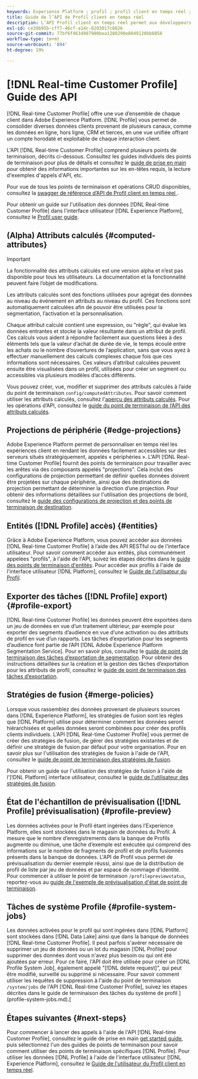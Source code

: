 ```yaml
---
keywords: Experience Platform ; profil ; profil client en temps réel ; résolution des problèmes ; API ; profil unifié ; Profil unifié ; unifié ; Profil ; rtcp ; activer le profil ; Activer le profil
title: Guide de l’API de Profil client en temps réel
description: L’API Profil client en temps réel permet aux développeurs d’explorer et d’utiliser des données de Profil, y compris des profils de vue, de créer et de mettre à jour des stratégies de fusion, d’exporter ou d’échantillonner des données de Profil et de supprimer des données de Profil qui ne sont plus requises ou qui ont été ajoutées par erreur. Suivez ce guide pour savoir comment effectuer des opérations clés à l’aide de l’API.
exl-id: ce39b95b-cff7-46cf-a14c-8203017c8826
source-git-commit: 77bf6f4634987900bea1280290e8049120bb8856
workflow-type: tm+mt
source-wordcount: '894'
ht-degree: 19%

---
```


# [!DNL Real-time Customer Profile] Guide des API

[!DNL Real-time Customer Profile] offre une vue d’ensemble de chaque client dans Adobe Experience Platform. [!DNL Profile] vous permet de consolider diverses données clients provenant de plusieurs canaux, comme les données en ligne, hors ligne, CRM et tierces, en une vue unifiée offrant un compte horodaté et exploitable de chaque interaction client.

L&#39;API [!DNL Real-time Customer Profile] comprend plusieurs points de terminaison, décrits ci-dessous. Consultez les guides individuels des points de terminaison pour plus de détails et consultez le [guide de prise en main](getting-started.md) pour obtenir des informations importantes sur les en-têtes requis, la lecture d&#39;exemples d&#39;appels d&#39;API, etc.

Pour vue de tous les points de terminaison et opérations CRUD disponibles, consultez la [swagger de référence d’API de Profil client en temps réel ](https://www.adobe.io/apis/experienceplatform/home/api-reference.html#!acpdr/swagger-specs/real-time-customer-profile.yaml).

Pour obtenir un guide sur l&#39;utilisation des données [!DNL Real-time Customer Profile] dans l&#39;interface utilisateur [!DNL Experience Platform], consultez le [Profil user guide](../ui/user-guide.md).

## (Alpha) Attributs calculés {#computed-attributes}

>[!IMPORTANT]
>
>La fonctionnalité des attributs calculés est une version alpha et n’est pas disponible pour tous les utilisateurs. La documentation et la fonctionnalité peuvent faire l’objet de modifications.

Les attributs calculés sont des fonctions utilisées pour agrégat des données au niveau du événement en attributs au niveau du profil. Ces fonctions sont automatiquement calculées afin de pouvoir être utilisées pour la segmentation, l’activation et la personnalisation.

Chaque attribut calculé contient une expression, ou &quot;règle&quot;, qui évalue les données entrantes et stocke la valeur résultante dans un attribut de profil. Ces calculs vous aident à répondre facilement aux questions liées à des éléments tels que la valeur d’achat de durée de vie, le temps écoulé entre les achats ou le nombre d’ouvertures de l’application, sans que vous ayez à effectuer manuellement des calculs complexes chaque fois que ces informations sont nécessaires. Ces valeurs d’attribut calculées peuvent ensuite être visualisées dans un profil, utilisées pour créer un segment ou accessibles via plusieurs modèles d’accès différents.

Vous pouvez créer, vue, modifier et supprimer des attributs calculés à l’aide du point de terminaison `config/computedAttributes`. Pour savoir comment utiliser les attributs calculés, consultez l&#39;[aperçu des attributs calculés](../computed-attributes/overview.md). Pour les opérations d’API, consultez le [guide du point de terminaison de l’API des attributs calculés](../computed-attributes/ca-api.md).

## Projections de périphérie {#edge-projections}

Adobe Experience Platform permet de personnaliser en temps réel les expériences client en rendant les données facilement accessibles sur des serveurs situés stratégiquement, appelés « périphéries ». L&#39;API [!DNL Real-time Customer Profile] fournit des points de terminaison pour travailler avec les arêtes via des composants appelés &quot;projections&quot;. Cela inclut des configurations de projection permettant de définir quelles données doivent être projetées sur chaque périphérie, ainsi que des destinations de projection permettant de déterminer la direction d’une projection. Pour obtenir des informations détaillées sur l&#39;utilisation des projections de bord, consultez le [guide des configurations de projection et des points de terminaison de destination](edge-projections.md).

## Entités ([!DNL Profile] accès) {#entities}

Grâce à Adobe Experience Platform, vous pouvez accéder aux données [!DNL Real-time Customer Profile] à l’aide des API RESTful ou de l’interface utilisateur. Pour savoir comment accéder aux entités, plus communément appelées &quot;profils&quot;, à l&#39;aide de l&#39;API, suivez les étapes décrites dans le [guide des points de terminaison d&#39;entités](entities.md). Pour accéder aux profils à l&#39;aide de l&#39;interface utilisateur [!DNL Platform], consultez le [Guide de l&#39;utilisateur du Profil](../ui/user-guide.md).

## Exporter des tâches ([!DNL Profile] export) {#profile-export}

[!DNL Real-time Customer Profile] les données peuvent être exportées dans un jeu de données en vue d’un traitement ultérieur, par exemple pour exporter des segments d’audience en vue d’une activation ou des attributs de profil en vue d’un rapports. Les tâches d’exportation pour les segments d’audience font partie de l’API [!DNL Adobe Experience Platform Segmentation Service]. Pour en savoir plus, consultez le [guide de point de terminaison des tâches d’exportation de segmentation](../../profile/api/export-jobs.md). Pour obtenir des instructions détaillées sur la création et la gestion des tâches d’exportation pour les attributs de profil, consultez le [guide de point de terminaison des tâches d’exportation](export-jobs.md).

## Stratégies de fusion {#merge-policies}

Lorsque vous rassemblez des données provenant de plusieurs sources dans [!DNL Experience Platform], les stratégies de fusion sont les règles que [!DNL Platform] utilise pour déterminer comment les données seront hiérarchisées et quelles données seront combinées pour créer des profils clients individuels. L&#39;API [!DNL Real-time Customer Profile] vous permet de créer des stratégies de fusion, de gérer des stratégies existantes et de définir une stratégie de fusion par défaut pour votre organisation. Pour en savoir plus sur l&#39;utilisation des stratégies de fusion à l&#39;aide de l&#39;API, consultez le [guide de point de terminaison des stratégies de fusion](merge-policies.md).

Pour obtenir un guide sur l&#39;utilisation des stratégies de fusion à l&#39;aide de l&#39;[!DNL Platform] interface utilisateur, consultez le [guide de l&#39;utilisateur des stratégies de fusion](../ui/merge-policies.md).

## État de l&#39;échantillon de prévisualisation ([!DNL Profile] prévisualisation) {#profile-preview}

Les données activées pour le Profil étant ingérées dans l’Experience Platform, elles sont stockées dans le magasin de données du Profil. À mesure que le nombre d’enregistrements dans la banque de Profils augmente ou diminue, une tâche d’exemple est exécutée qui comprend des informations sur le nombre de fragments de profil et de profils fusionnés présents dans la banque de données. L&#39;API de Profil vous permet de prévisualisation du dernier exemple réussi, ainsi que de la distribution de profil de liste par jeu de données et par espace de nommage d&#39;identité. Pour commencer à utiliser le point de terminaison `/profilepreviewstatus`, reportez-vous au [guide de l&#39;exemple de prévisualisation d&#39;état de point de terminaison](preview-sample-status.md).

## Tâches de système Profile {#profile-system-jobs}

Les données activées pour le profil qui sont ingérées dans [!DNL Platform] sont stockées dans [!DNL Data Lake] ainsi que dans la banque de données [!DNL Real-time Customer Profile]. Il peut parfois s&#39;avérer nécessaire de supprimer un jeu de données ou un lot du magasin [!DNL Profile] pour supprimer des données dont vous n&#39;avez plus besoin ou qui ont été ajoutées par erreur. Pour ce faire, l&#39;API doit être utilisée pour créer un [!DNL Profile System Job], également appelé &quot;[!DNL delete request]&quot;, qui peut être modifié, surveillé ou supprimé si nécessaire. Pour savoir comment utiliser les requêtes de suppression à l&#39;aide du point de terminaison `/system/jobs` de l&#39;API [!DNL Real-time Customer Profile], suivez les étapes décrites dans le guide de terminaison des tâches du système de profil ](profile-system-jobs.md).[

## Étapes suivantes {#next-steps}

Pour commencer à lancer des appels à l&#39;aide de l&#39;API [!DNL Real-time Customer Profile], consultez le guide de prise en main [get started guide](getting-started.md), puis sélectionnez l&#39;un des guides de points de terminaison pour savoir comment utiliser des points de terminaison spécifiques [!DNL Profile]. Pour utiliser les données [!DNL Profile] à l&#39;aide de l&#39;interface utilisateur [!DNL Experience Platform], consultez le [Guide de l&#39;utilisateur du Profil client en temps réel](../ui/user-guide.md).

